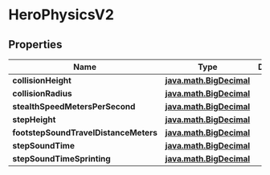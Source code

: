 
# HeroPhysicsV2

## Properties
| Name | Type | Description | Notes |
| ------------ | ------------- | ------------- | ------------- |
| **collisionHeight** | [**java.math.BigDecimal**](java.math.BigDecimal.md) |  |  |
| **collisionRadius** | [**java.math.BigDecimal**](java.math.BigDecimal.md) |  |  |
| **stealthSpeedMetersPerSecond** | [**java.math.BigDecimal**](java.math.BigDecimal.md) |  |  |
| **stepHeight** | [**java.math.BigDecimal**](java.math.BigDecimal.md) |  |  |
| **footstepSoundTravelDistanceMeters** | [**java.math.BigDecimal**](java.math.BigDecimal.md) |  |  [optional] |
| **stepSoundTime** | [**java.math.BigDecimal**](java.math.BigDecimal.md) |  |  [optional] |
| **stepSoundTimeSprinting** | [**java.math.BigDecimal**](java.math.BigDecimal.md) |  |  [optional] |



